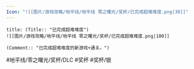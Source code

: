 ```yaml
---
Icon: "![[图片/游戏攻略/地平线/地平线 零之曙光/奖杯/已完成超难难度.png|30]]"
---
```

```ad-common-silver-trophy
title: (Title:: "已完成超难难度")
![[图片/游戏攻略/地平线/地平线 零之曙光/奖杯/已完成超难难度.png|100]]

(Comment:: "已完成超难难度的新游戏+通关。")
```

#地平线/零之曙光/奖杯/DLC #奖杯 #奖杯/银
